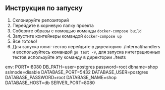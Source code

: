 ## Инструкция по запуску

1. Склонируйте репозиторий
2. Перейдите в корневую папку проекта
3. Соберите образы с помощью команды `docker-compose build`
4. Запустите контейнеры командой `docker-compose up`
5. Все готово! 
6. Для запуска юнит-тестов перейдите в директорию ./internal/handlers и воспользуйтесь  командой `go test -v`, для запуска интеграционных тестов используйте эту команду в директории ./tests

env:
PORT=:8080
DB_PATH=user=postgres password=root dbname=shop sslmode=disable
DATABASE_PORT=5432
DATABASE_USER=postgres
DATABASE_PASSWORD=root
DATABASE_NAME=shop
DATABASE_HOST=db
SERVER_PORT=8080